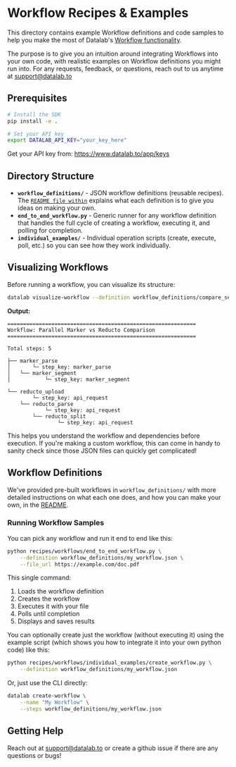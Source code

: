 # Workflow Recipes & Examples

This directory contains example Workflow definitions and code samples to help you make the most of Datalab's [Workflow functionality](https://documentation.datalab.to/docs/recipes/workflows/workflow-concepts).

The purpose is to give you an intuition around integrating Workflows into your own code, with realistic examples on Workflow definitions you might run into. For any requests, feedback, or questions, reach out to us anytime at support@datalab.to

## Prerequisites

```bash
# Install the SDK
pip install -e .

# Set your API key
export DATALAB_API_KEY="your_key_here"
```

Get your API key from: https://www.datalab.to/app/keys

## Directory Structure

- **`workflow_definitions/`** - JSON workflow definitions (reusable recipes). The [`README file within`](./workflow_Definitions/README.md) explains what each definition is to give you ideas on making your own.
- **`end_to_end_workflow.py`** - Generic runner for any workflow definition that handles the full cycle of creating a workflow, executing it, and polling for completion.
- **`individual_examples/`** - Individual operation scripts (create, execute, poll, etc.) so you can see how they work individually.

## Visualizing Workflows

Before running a workflow, you can visualize its structure:

```bash
datalab visualize-workflow --definition workflow_definitions/compare_segmentation.json
```

**Output:**
```
============================================================
Workflow: Parallel Marker vs Reducto Comparison
============================================================

Total steps: 5

├── marker_parse
│       └─ step_key: marker_parse
│   └── marker_segment
│           └─ step_key: marker_segment

└── reducto_upload
        └─ step_key: api_request
    └── reducto_parse
            └─ step_key: api_request
        └── reducto_split
                └─ step_key: api_request
```

This helps you understand the workflow and dependencies before execution. If you're making a custom workflow, this can come in handy to sanity check since those JSON files can quickly get complicated!

## Workflow Definitions

We've provided pre-built workflows in `workflow_definitions/` with more detailed instructions on what each one does, and how you can make your own, in the [README](./workflow_definitions/README.md).

### Running Workflow Samples

You can pick any workflow and run it end to end like this:

```bash
python recipes/workflows/end_to_end_workflow.py \
    --definition workflow_definitions/my_workflow.json \
    --file_url https://example.com/doc.pdf
```
This single command:
1. Loads the workflow definition
2. Creates the workflow
3. Executes it with your file
4. Polls until completion
5. Displays and saves results

You can optionally create just the workflow (without executing it) using the example script (which shows you how to integrate it into your own python code) like this:

```bash
python recipes/workflows/individual_examples/create_workflow.py \
    --definition workflow_definitions/my_workflow.json
```

Or, just use the CLI directly:

```bash
datalab create-workflow \
    --name "My Workflow" \
    --steps workflow_definitions/my_workflow.json
```

## Getting Help

Reach out at support@datalab.to or create a github issue if there are any questions or bugs!
